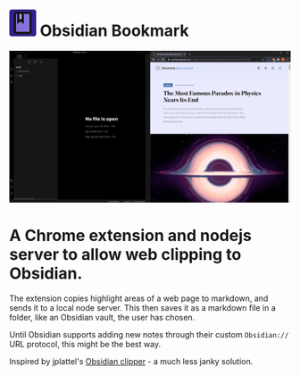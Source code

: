 # **![logo](extension/icons/favicon-48x48.png) Obsidian Bookmark**

![Screencap](docs/sceencap1.gif)

# A Chrome extension and nodejs server to allow web clipping to Obsidian.

The extension copies highlight areas of a web page to markdown, and sends it to a local node server. This then saves it as a markdown file in a folder, like an Obsidian vault, the user has chosen.

Until Obsidian supports adding new notes through their custom `Obsidian://` URL protocol, this might be the best way. 

Inspired by jplattel's [Obsidian clipper](https://github.com/jplattel/obsidian-clipper) - a much less janky solution. 

